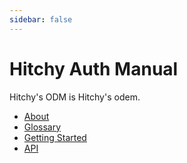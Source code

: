 ```yaml
---
sidebar: false
---
```


# Hitchy Auth Manual

Hitchy's ODM is Hitchy's odem.

* [About](introduction.md)
* [Glossary](glossary.md)
* [Getting Started](guides/quickstart.md)
* [API](api)
